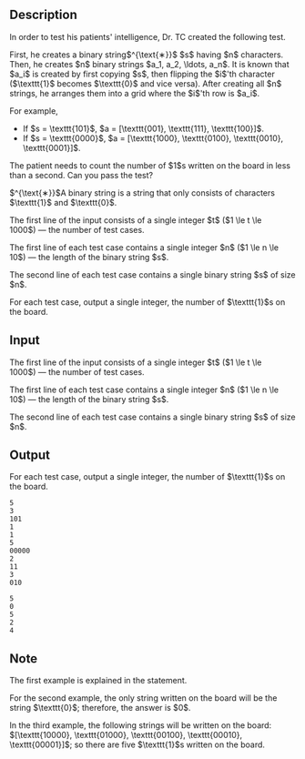 ## Description

<div><p>In order to test his patients' intelligence, Dr. TC created the following test.</p><p>First, he creates a binary string$^{\text{∗}}$ $s$ having $n$ characters. Then, he creates $n$ binary strings $a_1, a_2, \ldots, a_n$. It is known that $a_i$ is created by first copying $s$, then flipping the $i$'th character ($\texttt{1}$ becomes $\texttt{0}$ and vice versa). After creating all $n$ strings, he arranges them into a grid where the $i$'th row is $a_i$. </p><p>For example, </p><ul> <li> If $s = \texttt{101}$, $a = [\texttt{001}, \texttt{111}, \texttt{100}]$. </li><li> If $s = \texttt{0000}$, $a = [\texttt{1000}, \texttt{0100}, \texttt{0010}, \texttt{0001}]$. </li></ul><p>The patient needs to count the number of $1$s written on the board in less than a second. Can you pass the test?</p><div class="statement-footnote"><p>$^{\text{∗}}$A binary string is a string that only consists of characters $\texttt{1}$ and $\texttt{0}$.</p></div></div><div class="input-specification"><p>The first line of the input consists of a single integer $t$ ($1 \le t \le 1000$)&nbsp;— the number of test cases.</p><p>The first line of each test case contains a single integer $n$ ($1 \le n \le 10$)&nbsp;— the length of the binary string $s$.</p><p>The second line of each test case contains a single binary string $s$ of size $n$.</p></div><div class="output-specification"><p>For each test case, output a single integer, the number of $\texttt{1}$s on the board.</p></div>

## Input

<p>The first line of the input consists of a single integer $t$ ($1 \le t \le 1000$)&nbsp;— the number of test cases.</p><p>The first line of each test case contains a single integer $n$ ($1 \le n \le 10$)&nbsp;— the length of the binary string $s$.</p><p>The second line of each test case contains a single binary string $s$ of size $n$.</p>

## Output

<p>For each test case, output a single integer, the number of $\texttt{1}$s on the board.</p>





```input1|2,3,6,7,10,11
5
3
101
1
1
5
00000
2
11
3
010
```




```output1
5
0
5
2
4
```



## Note

<p>The first example is explained in the statement.</p><p>For the second example, the only string written on the board will be the string $\texttt{0}$; therefore, the answer is $0$.</p><p>In the third example, the following strings will be written on the board: $[\texttt{10000}, \texttt{01000}, \texttt{00100}, \texttt{00010}, \texttt{00001}]$; so there are five $\texttt{1}$s written on the board.</p>
